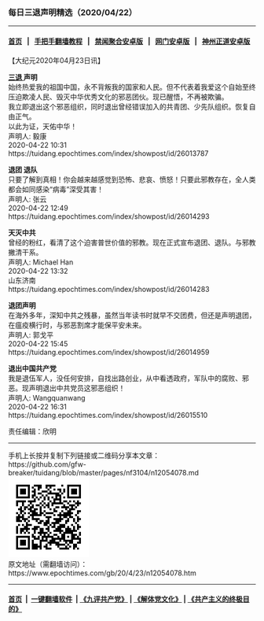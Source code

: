 ### 每日三退声明精选（2020/04/22）
------------------------

#### [首页](https://github.com/gfw-breaker/banned-news1/blob/master/README.md) &nbsp;&nbsp;|&nbsp;&nbsp; [手把手翻墙教程](https://github.com/gfw-breaker/guides/wiki) &nbsp;&nbsp;|&nbsp;&nbsp; [禁闻聚合安卓版](https://github.com/gfw-breaker/bn-android) &nbsp;&nbsp;|&nbsp;&nbsp; [网门安卓版](https://github.com/oGate2/oGate) &nbsp;&nbsp;|&nbsp;&nbsp; [神州正道安卓版](https://github.com/SzzdOgate/update) 



<div class="post_content" id="artbody" itemprop="articleBody">
 <!-- article content begin -->
 <p>
  【大纪元2020年04月23日讯】
 </p>
 <p>
  <strong>
   <a href="https://www.epochtimes.com/gb/tag/%E4%B8%89%E9%80%80.html">
    三退
   </a>
   声明
  </strong>
  <br/>
  始终热爱我的祖国中国，永不背叛我的国家和人民。但不代表着我爱这个自始至终压迫欺凌人民、毁灭中华优秀文化的邪恶团伙。现已醒悟，不再被欺骗。
  <br/>
  我立即退出这个邪恶组织，同时退出曾经错误加入的共青团、少先队组织。恢复自由正气。
  <br/>
  以此为证，天佑中华！
  <br/>
  声明人: 毅康
  <br/>
  2020-04-22 10:31
  <br/>
  https://tuidang.epochtimes.com/index/showpost/id/26013787
 </p>
 <p>
  <strong>
   退团 退队
  </strong>
  <br/>
  只要了解到真相！你会越来越感觉到恐怖、悲哀、愤怒！只要此邪教存在，全人类都会如同感染“病毒”深受其害！
  <br/>
  声明人: 张云
  <br/>
  2020-04-22 12:49
  <br/>
  https://tuidang.epochtimes.com/index/showpost/id/26014293
 </p>
 <p>
  <strong>
   天灭中共
  </strong>
  <br/>
  曾经的粉红，看清了这个迫害普世价值的邪教。现在正式宣布退团、退队。与邪教撇清干系。
  <br/>
  声明人: Michael Han
  <br/>
  2020-04-22 13:32
  <br/>
  山东济南
  <br/>
  https://tuidang.epochtimes.com/index/showpost/id/26014283
 </p>
 <p>
  <strong>
   退团声明
  </strong>
  <br/>
  在海外多年，深知中共之残暴，虽然当年读书时就早不交团费，但还是声明退团，在瘟疫横行时，与邪恶割席才能保平安未来。
  <br/>
  声明人: 郭戈平
  <br/>
  2020-04-22 15:45
  <br/>
  https://tuidang.epochtimes.com/index/showpost/id/26014959
 </p>
 <p>
  <strong>
   退出中国共产党
  </strong>
  <br/>
  我是退伍军人，没任何安排，自找出路创业，从中看透政府，军队中的腐败、邪恶。现声明退出中共党员这邪恶组织！
  <br/>
  声明人: Wangquanwang
  <br/>
  2020-04-22 16:31
  <br/>
  https://tuidang.epochtimes.com/index/showpost/id/26015510
 </p>
 <p>
  责任编辑：欣明
 </p>
 <!-- article content end -->
 <div id="below_article_ad">
 </div>
</div>

<hr/>
手机上长按并复制下列链接或二维码分享本文章：<br/>
https://github.com/gfw-breaker/tuidang/blob/master/pages/nf3104/n12054078.md <br/>
<a href='https://github.com/gfw-breaker/tuidang/blob/master/pages/nf3104/n12054078.md'><img src='https://github.com/gfw-breaker/tuidang/blob/master/pages/nf3104/n12054078.md.png'/></a> <br/>
原文地址（需翻墙访问）：https://www.epochtimes.com/gb/20/4/23/n12054078.htm


------------------------
#### [首页](https://github.com/gfw-breaker/banned-news/blob/master/README.md) &nbsp;|&nbsp; [一键翻墙软件](https://github.com/gfw-breaker/nogfw/blob/master/README.md) &nbsp;| [《九评共产党》](https://github.com/gfw-breaker/9ping.md/blob/master/README.md#九评之一评共产党是什么) | [《解体党文化》](https://github.com/gfw-breaker/jtdwh.md/blob/master/README.md) | [《共产主义的终极目的》](https://github.com/gfw-breaker/gczydzjmd.md/blob/master/README.md)


<img src='http://gfw-breaker.win/tuidang/pages/nf3104/n12054078.md' width='0px' height='0px'/>